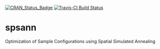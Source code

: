 [![CRAN_Status_Badge](http://www.r-pkg.org/badges/version/spsann)](http://cran.r-project.org/web/packages/spsann)
[![Travis-CI Build Status](https://travis-ci.org/samuel-rosa/spsann.svg?branch=master)](https://travis-ci.org/samuel-rosa/spsann)

spsann
======

Optimization of Sample Configurations using Spatial Simulated Annealing
